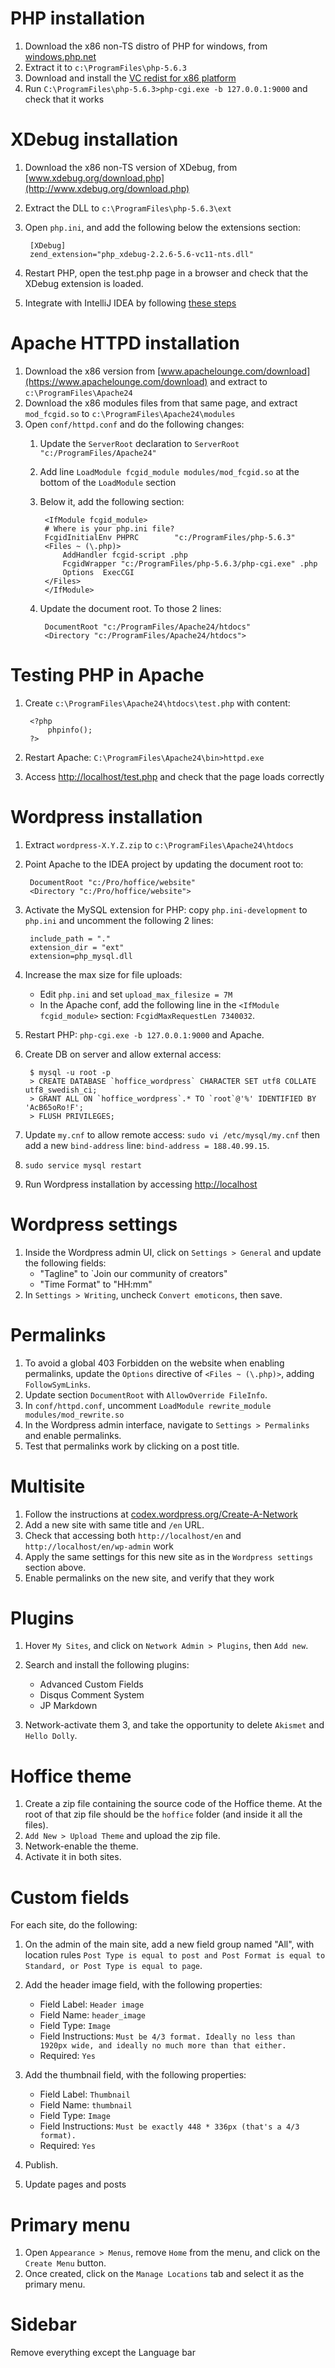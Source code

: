 # PHP installation

1. Download the x86 non-TS distro of PHP for windows, from [windows.php.net](http://windows.php.net/download/)
2. Extract it to `c:\ProgramFiles\php-5.6.3`
3. Download and install the [VC redist for x86 platform](http://www.microsoft.com/en-us/download/details.aspx?id=30679)
4. Run `C:\ProgramFiles\php-5.6.3>php-cgi.exe -b 127.0.0.1:9000` and check that it works


# XDebug installation

1. Download the x86 non-TS version of XDebug, from [www.xdebug.org/download.php](http://www.xdebug.org/download.php)
2. Extract the DLL to `c:\ProgramFiles\php-5.6.3\ext`

3. Open `php.ini`, and add the following below the extensions section:

        [XDebug]
        zend_extension="php_xdebug-2.2.6-5.6-vc11-nts.dll"

4. Restart PHP, open the test.php page in a browser and check that the XDebug extension is loaded.

5. Integrate with IntelliJ IDEA by following [these steps](https://www.jetbrains.com/idea/help/topicId318.html#d117177e294)


# Apache HTTPD installation

1. Download the x86 version from [www.apachelounge.com/download](https://www.apachelounge.com/download) and extract to `c:\ProgramFiles\Apache24`
2. Download the x86 modules files from that same page, and extract `mod_fcgid.so` to `c:\ProgramFiles\Apache24\modules`
3. Open `conf/httpd.conf` and do the following changes:
    1. Update the `ServerRoot` declaration to `ServerRoot "c:/ProgramFiles/Apache24"`
    2. Add line `LoadModule fcgid_module modules/mod_fcgid.so` at the bottom of the `LoadModule` section
    3. Below it, add the following section:
    
            <IfModule fcgid_module>
            # Where is your php.ini file?
            FcgidInitialEnv PHPRC        "c:/ProgramFiles/php-5.6.3"
            <Files ~ (\.php)>
                AddHandler fcgid-script .php  
                FcgidWrapper "c:/ProgramFiles/php-5.6.3/php-cgi.exe" .php
                Options  ExecCGI
            </Files>
            </IfModule>

    4. Update the document root. To those 2 lines:
    
            DocumentRoot "c:/ProgramFiles/Apache24/htdocs"
            <Directory "c:/ProgramFiles/Apache24/htdocs">
        
        
# Testing PHP in Apache

1. Create `c:\ProgramFiles\Apache24\htdocs\test.php` with content:

        <?php
            phpinfo();
        ?>

2. Restart Apache: `C:\ProgramFiles\Apache24\bin>httpd.exe`
3. Access [http://localhost/test.php](http://localhost/test.php) and check that the page loads correctly


# Wordpress installation

1. Extract `wordpress-X.Y.Z.zip` to `c:\ProgramFiles\Apache24\htdocs`
2. Point Apache to the IDEA project by updating the document root to:
    
        DocumentRoot "c:/Pro/hoffice/website"
        <Directory "c:/Pro/hoffice/website">
    
3. Activate the MySQL extension for PHP: copy `php.ini-development` to `php.ini` and uncomment the following 2 lines:

        include_path = "."
        extension_dir = "ext"
        extension=php_mysql.dll

4. Increase the max size for file uploads:
    * Edit `php.ini` and set `upload_max_filesize = 7M`
    * In the Apache conf, add the following line in the `<IfModule fcgid_module>` section: `FcgidMaxRequestLen 7340032`.
        
5. Restart PHP: `php-cgi.exe -b 127.0.0.1:9000` and Apache.
6. Create DB on server and allow external access:

        $ mysql -u root -p
        > CREATE DATABASE `hoffice_wordpress` CHARACTER SET utf8 COLLATE utf8_swedish_ci;
        > GRANT ALL ON `hoffice_wordpress`.* TO `root`@'%' IDENTIFIED BY 'AcB65oRo!F';
        > FLUSH PRIVILEGES;

6. Update `my.cnf` to allow remote access: `sudo vi /etc/mysql/my.cnf` then add a new `bind-address` line: `bind-address = 188.40.99.15`.
7. `sudo service mysql restart`
8. Run Wordpress installation by accessing [http://localhost](http://localhost)


# Wordpress settings

1. Inside the Wordpress admin UI, click on `Settings > General` and update the following fields:
    * "Tagline" to `Join our community of creators"
    * "Time Format" to "HH:mm"
2. In `Settings > Writing`, uncheck `Convert emoticons`, then save.


# Permalinks

1. To avoid a global 403 Forbidden on the website when enabling permalinks, update the `Options` directive of `<Files ~ (\.php)>`, adding `FollowSymLinks`.
2. Update section `DocumentRoot` with `AllowOverride FileInfo`.
2. In `conf/httpd.conf`, uncomment `LoadModule rewrite_module modules/mod_rewrite.so`
3. In the Wordpress admin interface, navigate to `Settings > Permalinks` and enable permalinks.
4. Test that permalinks work by clicking on a post title.


# Multisite

1. Follow the instructions at [codex.wordpress.org/Create-A-Network](http://codex.wordpress.org/Create_A_Network)
2. Add a new site with same title and `/en` URL.
3. Check that accessing both `http://localhost/en` and `http://localhost/en/wp-admin` work
4. Apply the same settings for this new site as in the `Wordpress settings` section above.
5. Enable permalinks on the new site, and verify that they work


# Plugins

1. Hover `My Sites`, and click on `Network Admin > Plugins`, then `Add new`.

2. Search and install the following plugins:
    * Advanced Custom Fields
    * Disqus Comment System
    * JP Markdown

3. Network-activate them 3, and take the opportunity to delete `Akismet` and `Hello Dolly`.


# Hoffice theme

1. Create a zip file containing the source code of the Hoffice theme. At the root of that zip file should be the `hoffice` folder (and inside it all the files).
2. `Add New > Upload Theme` and upload the zip file.
3. Network-enable the theme.
4. Activate it in both sites.


# Custom fields

For each site, do the following:

1. On the admin of the main site, add a new field group named "All", with location rules `Post Type is equal to post and Post Format is equal to Standard, or Post Type is equal to page`.

2. Add the header image field, with the following properties:

    * Field Label: `Header image`
    * Field Name: `header_image`
    * Field Type: `Image`
    * Field Instructions: `Must be 4/3 format. Ideally no less than 1920px wide, and ideally no much more than that either.`
    * Required: `Yes`

3. Add the thumbnail field, with the following properties:

    * Field Label: `Thumbnail`
    * Field Name: `thumbnail`
    * Field Type: `Image`
    * Field Instructions: `Must be exactly 448 * 336px (that's a 4/3 format).`
    * Required: `Yes`

4. Publish.

5. Update pages and posts


# Primary menu

1. Open `Appearance > Menus`, remove `Home` from the menu, and click on the `Create Menu` button.
2. Once created, click on the `Manage Locations` tab and select it as the primary menu.


# Sidebar

Remove everything except the Language bar